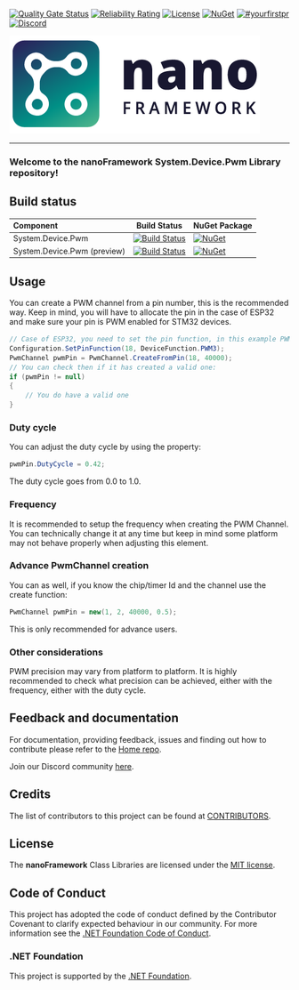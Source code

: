 [![Quality Gate Status](https://sonarcloud.io/api/project_badges/measure?project=nanoframework_lib-System.Device.Pwm&metric=alert_status)](https://sonarcloud.io/dashboard?id=nanoframework_lib-System.Device.Pwm) [![Reliability Rating](https://sonarcloud.io/api/project_badges/measure?project=nanoframework_lib-System.Device.Pwm&metric=reliability_rating)](https://sonarcloud.io/dashboard?id=nanoframework_lib-System.Device.Pwm) [![License](https://img.shields.io/badge/License-MIT-blue.svg)](LICENSE) [![NuGet](https://img.shields.io/nuget/dt/nanoFramework.System.Device.Pwm.svg?label=NuGet&style=flat&logo=nuget)](https://www.nuget.org/packages/nanoFramework.System.Device.Pwm/) [![#yourfirstpr](https://img.shields.io/badge/first--timers--only-friendly-blue.svg)](https://github.com/nanoframework/Home/blob/main/CONTRIBUTING.md) [![Discord](https://img.shields.io/discord/478725473862549535.svg?logo=discord&logoColor=white&label=Discord&color=7289DA)](https://discord.gg/gCyBu8T)

![nanoFramework logo](https://github.com/nanoframework/Home/blob/main/resources/logo/nanoFramework-repo-logo.png)

-----

### Welcome to the **nanoFramework** System.Device.Pwm Library repository!

## Build status

| Component | Build Status | NuGet Package |
|:-|---|---|
| System.Device.Pwm | [![Build Status](https://dev.azure.com/nanoframework/System.Device.Pwm/_apis/build/status/nanoframework.System.Device.Pwm?branchName=develop)](https://dev.azure.com/nanoframework/System.Device.Pwm/_build/latest?definitionId=77&branchName=main) | [![NuGet](https://img.shields.io/nuget/v/nanoFramework.System.Device.Pwm.svg?label=NuGet&style=flat&logo=nuget)](https://www.nuget.org/packages/nanoFramework.System.Device.Pwm/) |
| System.Device.Pwm (preview) | [![Build Status](https://dev.azure.com/nanoframework/System.Device.Pwm/_apis/build/status/nanoframework.System.Device.Pwm?branchName=develop)](https://dev.azure.com/nanoframework/System.Device.Pwm/_build/latest?definitionId=77&branchName=develop) | [![NuGet](https://img.shields.io/nuget/vpre/nanoFramework.System.Device.Pwm.svg?label=NuGet&style=flat&logo=nuget)](https://www.nuget.org/packages/nanoFramework.System.Device.Pwm/) |

## Usage

You can create a PWM channel from a pin number, this is the recommended way. Keep in mind, you will have to allocate the pin in the case of ESP32 and make sure your pin is PWM enabled for STM32 devices.

```csharp
// Case of ESP32, you need to set the pin function, in this example PWM3 for pin 18:
Configuration.SetPinFunction(18, DeviceFunction.PWM3);
PwmChannel pwmPin = PwmChannel.CreateFromPin(18, 40000);
// You can check then if it has created a valid one:
if (pwmPin != null)
{
    // You do have a valid one
}
```
### Duty cycle

You can adjust the duty cycle by using the property:

```csharp
pwmPin.DutyCycle = 0.42;
```

The duty cycle goes from 0.0 to 1.0.

### Frequency

It is recommended to setup the frequency when creating the PWM Channel. You can technically change it at any time but keep in mind some platform may not behave properly when adjusting this element.

### Advance PwmChannel creation

You can as well, if you know the chip/timer Id and the channel use the create function:

```csharp
PwmChannel pwmPin = new(1, 2, 40000, 0.5);
```

This is only recommended for advance users.

### Other considerations

PWM precision may vary from platform to platform. It is highly recommended to check what precision can be achieved, either with the frequency, either with the duty cycle.

## Feedback and documentation

For documentation, providing feedback, issues and finding out how to contribute please refer to the [Home repo](https://github.com/nanoframework/Home).

Join our Discord community [here](https://discord.gg/gCyBu8T).

## Credits

The list of contributors to this project can be found at [CONTRIBUTORS](https://github.com/nanoframework/Home/blob/main/CONTRIBUTORS.md).

## License

The **nanoFramework** Class Libraries are licensed under the [MIT license](LICENSE.md).

## Code of Conduct

This project has adopted the code of conduct defined by the Contributor Covenant to clarify expected behaviour in our community.
For more information see the [.NET Foundation Code of Conduct](https://dotnetfoundation.org/code-of-conduct).

### .NET Foundation

This project is supported by the [.NET Foundation](https://dotnetfoundation.org).
